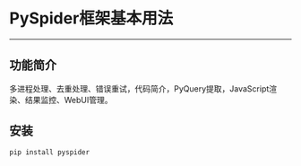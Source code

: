 # PySpider框架基本用法

---

## 功能简介

多进程处理、去重处理、错误重试，代码简介，PyQuery提取，JavaScript渲染、结果监控、WebUI管理。

## 安装

`pip install pyspider`

